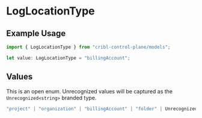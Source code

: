 # LogLocationType

## Example Usage

```typescript
import { LogLocationType } from "cribl-control-plane/models";

let value: LogLocationType = "billingAccount";
```

## Values

This is an open enum. Unrecognized values will be captured as the `Unrecognized<string>` branded type.

```typescript
"project" | "organization" | "billingAccount" | "folder" | Unrecognized<string>
```